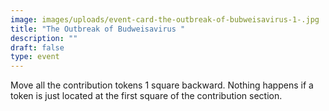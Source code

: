 ```yaml
---
image: images/uploads/event-card-the-outbreak-of-bubweisavirus-1-.jpg
title: "The Outbreak of Budweisavirus "
description: ""
draft: false
type: event
---
```

Move all the contribution tokens 1 square backward. Nothing happens if a token is just located at the first square of the contribution section.